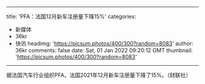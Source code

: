 
---
title: 'PFA：法国12月新车注册量下降15%'
categories: 
 - 新媒体
 - 36kr
 - 快讯
headimg: 'https://picsum.photos/400/300?random=8083'
author: 36kr
comments: false
date: Sat, 01 Jan 2022 09:20:12 GMT
thumbnail: 'https://picsum.photos/400/300?random=8083'
---

<div>   
据法国汽车行业组织PFA，法国2021年12月新车注册量下降了15%。（财联社）  
</div>
            
